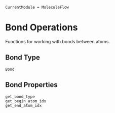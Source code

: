 ```@meta
CurrentModule = MoleculeFlow
```

# Bond Operations

Functions for working with bonds between atoms.

## Bond Type

```@docs
Bond
```

## Bond Properties

```@docs
get_bond_type
get_begin_atom_idx
get_end_atom_idx
```